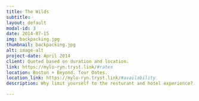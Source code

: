 ```yaml
---
title: The Wilds
subtitle: 
layout: default
modal-id: 3
date: 2014-07-15
img: backpacking.jpg
thumbnail: backpacking.jpg
alt: image-alt
project-date: April 2014
client: Quoted based on duration and location. 
link: https://mylo-ryn.tryst.link/#rates
location: Boston + Beyond. Tour Dates.
location_link: https://mylo-ryn.tryst.link/#availability
description: Why limit yourself to the resturant and hotel experience? Let me be a guide that can take you deeper than REI. I've backpacked the Artic Natinal Wildlife Refuge in AK, Applachian Trail in MA/NH/MA, Long Trail in VT, Joshua Tree National Park, and  many other East Coast destinations. During the day, we'll explore the wonders of nature, stretching our legs under the big sky. A trail dinner, and then cuddle in close to keep each other warm on those chilly nights, as the sun drops away behind the mountains and the stars sparkle overhead as if shining just for us. References required for remote location overnights.  

---
```

